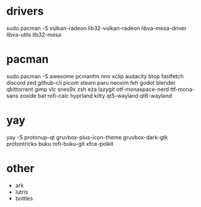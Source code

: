 # drivers
sudo pacman -S vulkan-radeon lib32-vulkan-radeon libva-mesa-driver libva-utils lib32-mesa
# pacman
sudo pacman -S awesome pcmanfm nnn xclip audacity btop fastfetch discord zed github-cli picom steam paru neovim feh godot blender qbittorrent gimp vlc snes9x zsh eza lazygit otf-monaspace-nerd ttf-mona-sans zoxide bat rofi-calc hyprland kitty qt5-wayland qt6-wayland
# yay
yay -S protonup-qt gruvbox-plus-icon-theme gruvbox-dark-gtk protontricks buku rofi-buku-git xfce-polkit
# other
* ark
* lutris
* bottles
